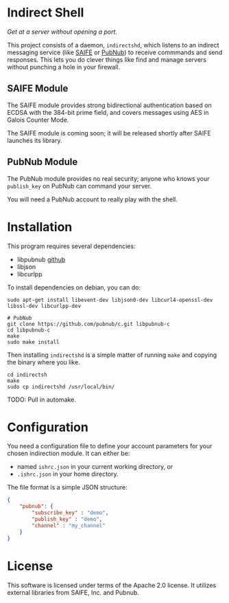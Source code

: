 # Indirect Shell
*Get at a server without opening a port.*

This project consists of a daemon, `indirectshd`, which listens to an indirect messaging service (like [SAIFE](https://www.saifeinc.com/)  or [PubNub](https://www.pubnub.com/)) to receive commmands and send responses. This lets you do clever things like find and manage servers without punching a hole in your firewall.

## SAIFE Module
The SAIFE module provides strong bidirectional authentication based on ECDSA with the 384-bit prime field, and covers messages using AES in Galois Counter Mode.

The SAIFE module is coming soon; it will be released shortly after SAIFE launches its library.

## PubNub Module
The PubNub module provides no real security; anyone who knows your `publish_key` on PubNub can command your server.

You will need a PubNub account to really play with the shell.

# Installation

This program requires several dependencies:
* libpubnub [github](https://github.com/pubnub/c#installation)
* libjson
* libcurlpp

To install dependencies on debian, you can do:

```shell
sudo apt-get install libevent-dev libjson0-dev libcurl4-openssl-dev libssl-dev libcurlpp-dev

# PubNub
git clone https://github.com/pubnub/c.git libpubnub-c
cd libpubnub-c
make
sudo make install
```

Then installing `indirectshd` is a simple matter of running `make` and copying the binary where you like.

```shell
cd indirectsh
make
sudo cp indirectshd /usr/local/bin/
```
TODO: Pull in automake.

# Configuration
You need a configuration file to define your account parameters for your chosen indirection module. It can either be:
* named `ishrc.json` in your current working directory, or
* `.ishrc.json` in your home directory.

The file format is a simple JSON structure:

```json
{
    "pubnub": {
        "subscribe_key" : "demo",
        "publish_key" : "demo",
        "channel" : "my_channel"
    }
}

```

# License
This software is licensed under terms of the Apache 2.0 license. It utilizes external libraries from SAIFE, Inc. and Pubnub.

